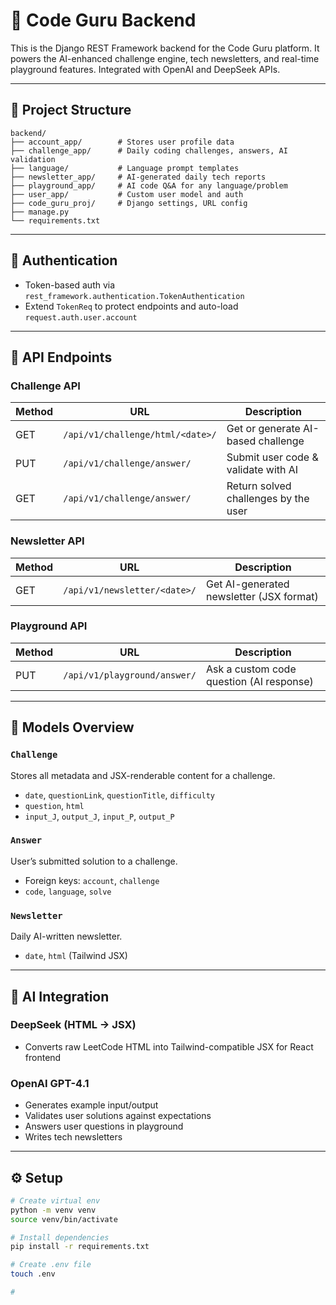 # 🧠 Code Guru Backend

This is the Django REST Framework backend for the Code Guru platform. It powers the AI-enhanced challenge engine, tech newsletters, and real-time playground features. Integrated with OpenAI and DeepSeek APIs.

---

## 📁 Project Structure

```
backend/
├── account_app/        # Stores user profile data
├── challenge_app/      # Daily coding challenges, answers, AI validation
├── language/           # Language prompt templates
├── newsletter_app/     # AI-generated daily tech reports
├── playground_app/     # AI code Q&A for any language/problem
├── user_app/           # Custom user model and auth
├── code_guru_proj/     # Django settings, URL config
├── manage.py
└── requirements.txt
```

---

## 🔐 Authentication

- Token-based auth via `rest_framework.authentication.TokenAuthentication`
- Extend `TokenReq` to protect endpoints and auto-load `request.auth.user.account`

---

## 🔗 API Endpoints

### Challenge API

| Method | URL                                  | Description                                |
|--------|---------------------------------------|--------------------------------------------|
| GET    | `/api/v1/challenge/html/<date>/`     | Get or generate AI-based challenge         |
| PUT    | `/api/v1/challenge/answer/`          | Submit user code & validate with AI        |
| GET    | `/api/v1/challenge/answer/`          | Return solved challenges by the user       |

### Newsletter API

| Method | URL                                  | Description                                |
|--------|---------------------------------------|--------------------------------------------|
| GET    | `/api/v1/newsletter/<date>/`         | Get AI-generated newsletter (JSX format)   |

### Playground API

| Method | URL                                  | Description                                |
|--------|---------------------------------------|--------------------------------------------|
| PUT    | `/api/v1/playground/answer/`         | Ask a custom code question (AI response)   |

---

## 🧱 Models Overview

### `Challenge`
Stores all metadata and JSX-renderable content for a challenge.

- `date`, `questionLink`, `questionTitle`, `difficulty`
- `question`, `html`
- `input_J`, `output_J`, `input_P`, `output_P`

### `Answer`
User’s submitted solution to a challenge.

- Foreign keys: `account`, `challenge`
- `code`, `language`, `solve`

### `Newsletter`
Daily AI-written newsletter.

- `date`, `html` (Tailwind JSX)

---

## 🧠 AI Integration

### DeepSeek (HTML → JSX)

- Converts raw LeetCode HTML into Tailwind-compatible JSX for React frontend

### OpenAI GPT-4.1

- Generates example input/output
- Validates user solutions against expectations
- Answers user questions in playground
- Writes tech newsletters

---

## ⚙️ Setup

```bash
# Create virtual env
python -m venv venv
source venv/bin/activate

# Install dependencies
pip install -r requirements.txt

# Create .env file
touch .env

#
